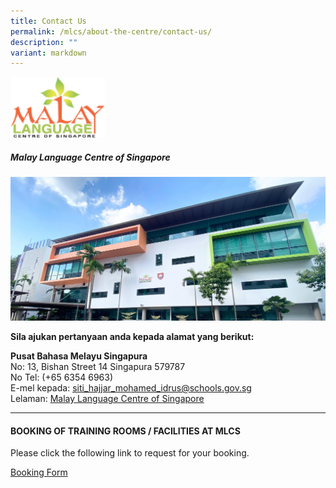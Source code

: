 ```yaml
---
title: Contact Us
permalink: /mlcs/about-the-centre/contact-us/
description: ""
variant: markdown
---
```

<img src="/images/malaylanguagecenter.svg" style="width:30%">

##### Malay Language Centre of Singapore

![MLCS building 2024](/images/001MLCSbuilding2024.jpeg)

**Sila ajukan pertanyaan anda kepada alamat yang berikut:**

**Pusat Bahasa Melayu Singapura**
<br>
No: 13, Bishan Street 14
Singapura 579787
<br>
No Tel: (+65 6354 6963)                                                 
E-mel kepada: [siti\_hajjar\_mohamed\_idrus@schools.gov.sg](mailto:siti_hajjar_mohamed_idrus@schools.gov.sg)<br>
Lelaman:  [Malay Language Centre of Singapore](https://mlcs.moe.edu.sg)

----
#### BOOKING OF TRAINING ROOMS / FACILITIES AT MLCS

Please click the following link to request for your booking.

[Booking Form](https://form.gov.sg/61c539b047e936001233c5b3)&nbsp;